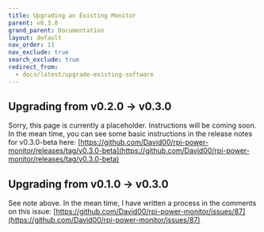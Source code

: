 ```yaml
---
title: Upgrading an Existing Monitor
parent: v0.3.0
grand_parent: Documentation
layout: default
nav_order: 11
nav_exclude: true
search_exclude: true
redirect_from: 
  - docs/latest/upgrade-existing-software
---
```


## Upgrading from v0.2.0 -> v0.3.0 

Sorry, this page is currently a placeholder. Instructions will be coming soon. In the mean time, you can see some basic instructions in the release notes for v0.3.0-beta here: [https://github.com/David00/rpi-power-monitor/releases/tag/v0.3.0-beta](https://github.com/David00/rpi-power-monitor/releases/tag/v0.3.0-beta)


## Upgrading from v0.1.0 -> v0.3.0

See note above. In the mean time, I have written a process in the comments on this issue:
[https://github.com/David00/rpi-power-monitor/issues/87](https://github.com/David00/rpi-power-monitor/issues/87)